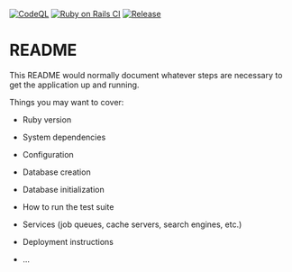 [![CodeQL](https://github.com/astrutz/masterthesis/actions/workflows/codeql-analysis.yml/badge.svg)](https://github.com/astrutz/masterthesis/actions/workflows/codeql-analysis.yml)
[![Ruby on Rails CI](https://github.com/astrutz/masterthesis/actions/workflows/rubyonrails.yml/badge.svg)](https://github.com/astrutz/masterthesis/actions/workflows/rubyonrails.yml)
[![Release](https://img.shields.io/github/v/release/astrutz/masterthesis?display_name=release&label=Aktuelles%20Release)](https://github.com/astrutz/masterthesis/releases)

# README

This README would normally document whatever steps are necessary to get the
application up and running.

Things you may want to cover:

* Ruby version

* System dependencies

* Configuration

* Database creation

* Database initialization

* How to run the test suite

* Services (job queues, cache servers, search engines, etc.)

* Deployment instructions

* ...
